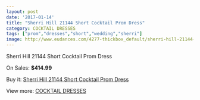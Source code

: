 ```yaml
---
layout: post
date: '2017-01-14'
title: "Sherri Hill 21144 Short Cocktail Prom Dress"
category: COCKTAIL DRESSES
tags: ["prom","dresses","short","wedding","sherri"]
image: http://www.eudances.com/4277-thickbox_default/sherri-hill-21144-short-cocktail-prom-dress.jpg
---
```

Sherri Hill 21144 Short Cocktail Prom Dress

On Sales: **$414.99**
<a href="https://www.eudances.com/en/cocktail-dresses/1421-sherri-hill-21144-short-cocktail-prom-dress.html"><amp-img layout="responsive" width="600" height="600" src="//www.eudances.com/4277-thickbox_default/sherri-hill-21144-short-cocktail-prom-dress.jpg" alt="Sherri Hill 21144 Short Cocktail Prom Dress 0" /></a>
<a href="https://www.eudances.com/en/cocktail-dresses/1421-sherri-hill-21144-short-cocktail-prom-dress.html"><amp-img layout="responsive" width="600" height="600" src="//www.eudances.com/4278-thickbox_default/sherri-hill-21144-short-cocktail-prom-dress.jpg" alt="Sherri Hill 21144 Short Cocktail Prom Dress 1" /></a>

Buy it: [Sherri Hill 21144 Short Cocktail Prom Dress](https://www.eudances.com/en/cocktail-dresses/1421-sherri-hill-21144-short-cocktail-prom-dress.html "Sherri Hill 21144 Short Cocktail Prom Dress")

View more: [COCKTAIL DRESSES](https://www.eudances.com/en/14-cocktail-dresses "COCKTAIL DRESSES")